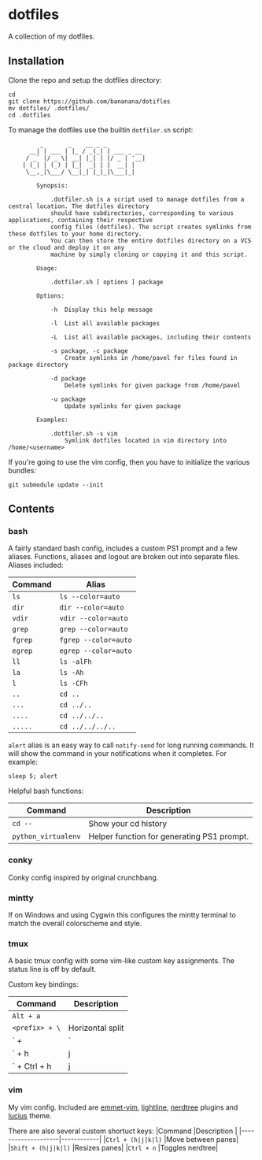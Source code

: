 # dotfiles

A collection of my dotfiles. 

## Installation

Clone the repo and setup the dotfiles directory: 

    cd
    git clone https://github.com/bananana/dotifles
    mv dotfiles/ .dotfiles/
    cd .dotfiles

To manage the dotfiles use the builtin `dotfiler.sh` script:
```
		 _       _    __ _ _
	  __| | ___ | |_ / _(_| | ___ _ __
	 / _` |/ _ \| __| |_| | |/ _ | '__|
	| (_| | (_) | |_|  _| | |  __| |
	 \__,_|\___/ \__|_| |_|_|\___|_|

		Synopsis:

			.dotfiler.sh is a script used to manage dotfiles from a central location. The dotfiles directory
			should have subdirectories, corresponding to various applications, containing their respective
			config files (dotfiles). The script creates symlinks from these dotfiles to your home directory.
			You can then store the entire dotfiles directory on a VCS or the cloud and deploy it on any
			machine by simply cloning or copying it and this script.

		Usage:

			.dotfiler.sh [ options ] package

		Options:

			-h  Display this help message

			-l  List all available packages

			-L  List all available packages, including their contents

			-s package, -c package
				Create symlinks in /home/pavel for files found in package directory

			-d package
				Delete symlinks for given package from /home/pavel

			-u package
				Update symlinks for given package

		Examples:

			.dotfiler.sh -s vim
				Symlink dotfiles located in vim directory into /home/<username>
```

If you're going to use the vim config, then you have to initialize the various bundles:

    git submodule update --init

## Contents

### bash

A fairly standard bash config, includes a custom PS1 prompt and a few aliases. Functions, aliases and logout are broken out into separate files. Aliases included:

|Command |Alias                 |
|--------|----------------------|
|`ls`    |`ls --color=auto`     |
|`dir`   |`dir --color=auto`    |
|`vdir`  |`vdir --color=auto`   |
|`grep`  |`grep --color=auto`   |
|`fgrep` |`fgrep --color=auto`  |
|`egrep` |`egrep --color=auto`  |
|`ll`    |`ls -alFh`            |
|`la`    |`ls -Ah`              |
|`l`     |`ls -CFh`             |
|`..`    |`cd ..`               |
|`...`   |`cd ../..`            |
|`....`  |`cd ../../..`         |
|`.....` |`cd ../../../..`      |

`alert` alias is an easy way to call `notify-send` for long running commands. It will show the command in your notifications when it completes. For example:

	sleep 5; alert 

Helpful bash functions:

|Command            |Description                                                |
|-------------------|-----------------------------------------------------------|
|`cd --`            |Show your cd history                                       |
|`python_virtualenv`|Helper function for generating PS1 prompt.                 |

### conky

Conky config inspired by original crunchbang.

### mintty

If on Windows and using Cygwin this configures the mintty terminal to match the overall colorscheme and style.

### tmux

A basic tmux config with some vim-like custom key assignments. The status line is off by default.

Custom key bindings:

|Command               |Description |
|----------------------|------------|
|`Alt + a`             |<prefix>    |
|`<prefix> + \`        |Horizontal split|
|`<prefix> + |` 	   |Vertical split|
|`<prefix> + h|j|k|l`  |Switches focus between the splits in given direction|
|`<prefix> + Ctrl + h|j|k|l`|Resizes the currently active split in givend direction|

### vim

My vim config. Included are [emmet-vim](https://github.com/mattn/emmet-vim), [lightline](https://github.com/itchyny/lightline.vim), [nerdtree](https://github.com/scrooloose/nerdtree) plugins and [lucius](https://github.com/jonathanfilip/vim-lucius) theme. 

There are also several custom shortuct keys: 
|Command             |Description |
|--------------------|------------|
|`Ctrl + (h|j|k|l)`  |Move between panes|
|`Shift + (h|j|k|l)` |Resizes panes| 
|`Ctrl + n`          |Toggles nerdtree|
